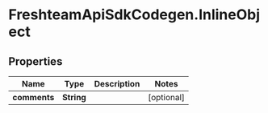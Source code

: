 # FreshteamApiSdkCodegen.InlineObject

## Properties

| Name         | Type       | Description | Notes      |
| ------------ | ---------- | ----------- | ---------- |
| **comments** | **String** |             | [optional] |
